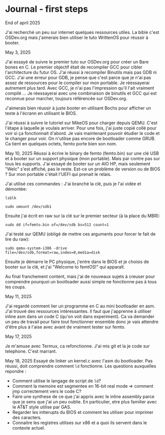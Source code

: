 # Journal - first steps

End of april 2025

J'ai recherché un peu sur internet quelques ressources utiles. La bible c'est OSDev.org mais j'aimerais bien utiliser le tuto WrittenOS pour réussir à booter.

May 3, 2025

J'ai essayé de suivre le premier tuto sur OSDev.org pour créer un Bare bones en C. Le premier objectif était de recompiler GCC pour cibler l'architecture du futur OS. J'ai réussi à recompiler Binutils mais pas GDB ni GCC. J'ai une erreur pour GDB, je pense que c'est parce que je n'ai pas assez de ressources pour le compiler sur mon portable. Je réessayerai autrement plus tard. Avec GCC, je n'ai pas l'impression qu'il l'ait vraiment compilé ... Je réessayerai avec une combinaison de binutils et GCC qui est reconnue pour marcher, toujours référencée sur OSDev.org.

J'aimerais bien réussir à juste booter en utilisant Bochs pour afficher un texte à l'écrann en utilisant le BIOS.

J'ai réussi à suivre le tutoriel sur MikeOS pour charger depuis QEMU. C'est l'étape à laquelle je voulais arriver. Pour une fois, j'ai juste copié collé pour voir si ça fonctionnait d'abord. Je vais maintenant pouvoir étudier le code et le changer pour voir. On n'utilise pas encore de bootloader comme GRUB. Ca tient en quelques octets, femto porte bien son nom.

May 10, 2025
Réussi à écrire le binary de femto (femto.bin) sur une clé USB et à booter sur un support physique (mon portable). Mais par contre pas sur tous les supports. J'ai essayé de booter sur un AIO HP, mais seulement "Welc" s'est affiché, pas le reste.
Est-ce un problème de version ou de BIOS ? Sur mon portable c'était l'UEFI qui prenait le relais.

J'ai utilisé ces commandes :
J'ai branché la clé, puis je l'ai vidée et démontée: 

`lsblk`

`sudo umount /dev/sdb1`

Ensuite j'ai écrit en raw sur la clé sur le premier secteur (à la place du MBR):

`sudo dd if=femto.bin of=/dev/sdb bs=512 count=1`

J'ai testé sur QEMU (obligé de mettre ces arguments pour forcer le fait de lire du raw):

`sudo qemu-system-i386 -drive file=/dev/sdb,format=raw,index=0,media=disk`

Ensuite je démarre le PC physique, j'entre dans le BIOS et je choisis de booter sur la clé, et j'ai "Welcome to femtOS!" qui apparaît.

Au final franchement content, mais j'ai de nouveaux sujets à creuser pour comprendre pourquoi un bootloader aussi simple ne fonctionne pas à tous les coups.

May 11, 2025

J'ai regardé comment lier un programme en C au mini bootloader en asm. J'ai trouvé des ressources intéressantes. Il faut que j'apprenne à utiliser inline asm dans un code C (qu'on voit dans experiment). Ca va demander un peu de travail pour faire tout fonctionner ensemble donc je vais attendre d'être plus à l'aise avec avant de vraiment tester sur femto.

May 17, 2025

Je m'amuse avec Termux, ca refonctionne. J'ai mis git et la je code sur telephone. C'est marrant.

May 18, 2025
Essayé de linker un kernel.c avec l'asm du bootloader. Pas réussi, doit comprendre comment `ld` fonctionne. Les questions auxquelles repondre :
- Comment utilise le langage de script de `ld`?
- Comment la memoire est segmentee en 16-bit real mode => comment jmp correctement vers le code C?
- Faire une synthese de ce que j'ai appris avec le inline assembly parce que je sens que j'ai un peu oublie. En particulier, etre plus familier avec le AT&T style utilise par GAS.
- Regarder les intterupts du BIOS et comment les utiliser pour imprimer des caracters.
- Connaitre les registres utilises sur x86 et a quoi ils servent dans le contexte actuel.

